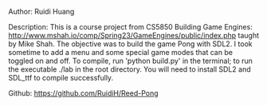 Author: Ruidi Huang

Description: This is a course project from CS5850 Building Game Engines: http://www.mshah.io/comp/Spring23/GameEngines/public/index.php taught by Mike Shah. 
The objective was to build the game Pong with SDL2. I took sometime to add a menu and some special game modes that can be toggled on and off. 
To compile, run 'python build.py' in the terminal; to run the executable ./lab in the root directory. You will need to install SDL2 and SDL_ttf to compile successfully.

Github: https://github.com/RuidiH/Reed-Pong
